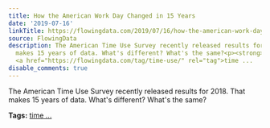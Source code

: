 ```yaml
---
title: How the American Work Day Changed in 15 Years
date: '2019-07-16'
linkTitle: https://flowingdata.com/2019/07/16/how-the-american-work-day-changed-in-15-years/
source: FlowingData
description: The American Time Use Survey recently released results for 2018. That
  makes 15 years of data. What's different? What's the same?<p><strong>Tags:</strong>
  <a href="https://flowingdata.com/tag/time-use/" rel="tag">time ...
disable_comments: true
---
```

The American Time Use Survey recently released results for 2018. That makes 15 years of data. What's different? What's the same?<p><strong>Tags:</strong> <a href="https://flowingdata.com/tag/time-use/" rel="tag">time ...